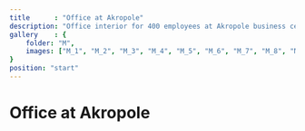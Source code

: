 ```yaml
---
title      : "Office at Akropole"
description: "Office interior for 400 employees at Akropole business center\n\nYear: 2018-2020\nArea: 3500m2\nLocation: Riga, Latvia\n\nInterior design: Anete Šalma, Annija Straume-Kokina, Diāna Kūla, Raimonds Dambis"
gallery    : {
    folder: "M",
    images: ["M_1", "M_2", "M_3", "M_4", "M_5", "M_6", "M_7", "M_8", "M_9", "M_10", "M_11", "M_12", "M_13", "M_14", "M_15"],
}
position: "start"
---
```

# Office at Akropole
